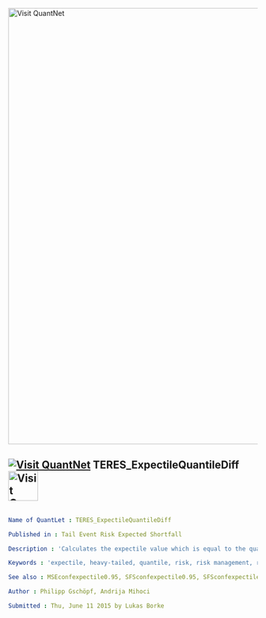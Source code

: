 [<img src="https://github.com/QuantLet/Styleguide-and-FAQ/blob/master/pictures/banner.png" width="880" alt="Visit QuantNet">](http://quantlet.de/index.php?p=info)

## [<img src="https://github.com/QuantLet/Styleguide-and-Validation-procedure/blob/master/pictures/qloqo.png" alt="Visit QuantNet">](http://quantlet.de/) **TERES_ExpectileQuantileDiff** [<img src="https://github.com/QuantLet/Styleguide-and-Validation-procedure/blob/master/pictures/QN2.png" width="60" alt="Visit QuantNet 2.0">](http://quantlet.de/d3/ia)

```yaml

Name of QuantLet : TERES_ExpectileQuantileDiff

Published in : Tail Event Risk Expected Shortfall

Description : 'Calculates the expectile value which is equal to the quantile for all risk levels under a special distribution and compares the expectile vs. quantile in plots.'

Keywords : 'expectile, heavy-tailed, quantile, risk, risk management, risk measure, tail'

See also : MSEconfexpectile0.95, SFSconfexpectile0.95, SFSconfexpectile0.95, TERES_ExpectileQuantileDiffMulti

Author : Philipp Gschöpf, Andrija Mihoci

Submitted : Thu, June 11 2015 by Lukas Borke

```
